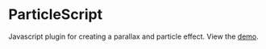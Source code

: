 # ParticleScript
Javascript plugin for creating a parallax and particle effect. 
View the <a href="andrewvickerman.com/exp/ParticleScript.js">demo</a>. 
